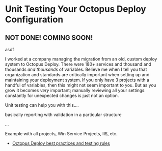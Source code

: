 
# Unit Testing Your Octopus Deploy Configuration

## NOT DONE!  COMING SOON!

asdf

I worked at a company managing the migration from an old, custom deploy system to Octopus Deploy.  There were 180+ services and thousand and thousands *and thousands* of variables.  Believe me when I tell you that organization and standards are critically important when setting up and maintaining your deployment system.  If you only have 3 projects with a handful of variables, then this might not seem important to you.  But as you grow it becomes *very* important; manually reviewing all your settings constantly for unexpected changes is just not an option.

Unit testing can help you with this.... 

basically reporting with validation in a particular structure

...


Example with all projects, Win Service Projects, IIS, etc.


* [Octopus Deploy best practices and testing rules](docs/BestPracticesTestingRules.md)

